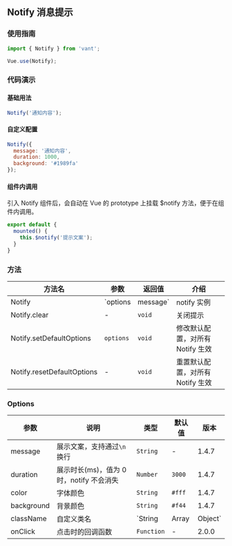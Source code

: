 ## Notify 消息提示

### 使用指南
``` javascript
import { Notify } from 'vant';

Vue.use(Notify);
```

### 代码演示

#### 基础用法

```js
Notify('通知内容');
```

#### 自定义配置

```js
Notify({
  message: '通知内容',
  duration: 1000,
  background: '#1989fa'
});
```

#### 组件内调用

引入 Notify 组件后，会自动在 Vue 的 prototype 上挂载 $notify 方法，便于在组件内调用。

```js
export default {
  mounted() {
    this.$notify('提示文案');
  }
}
```

### 方法

| 方法名 | 参数 | 返回值 | 介绍 |
|------|------|------|------|
| Notify | `options | message` | notify 实例 | 展示提示 |
| Notify.clear | - | `void` | 关闭提示 |
| Notify.setDefaultOptions | `options` | `void` | 修改默认配置，对所有 Notify 生效 |
| Notify.resetDefaultOptions | - | `void` | 重置默认配置，对所有 Notify 生效 |

### Options

| 参数 | 说明 | 类型 | 默认值 | 版本 |
|------|------|------|------|------|
| message | 展示文案，支持通过`\n`换行 | `String` | - | 1.4.7 |
| duration | 展示时长(ms)，值为 0 时，notify 不会消失 | `Number` | `3000` | 1.4.7 |
| color | 字体颜色 | `String` | `#fff` | 1.4.7 |
| background | 背景颜色 | `String` | `#f44` | 1.4.7 |
| className | 自定义类名 | `String | Array | Object` | - | 1.6.0 |
| onClick | 点击时的回调函数 | `Function` | - | 2.0.0 |
